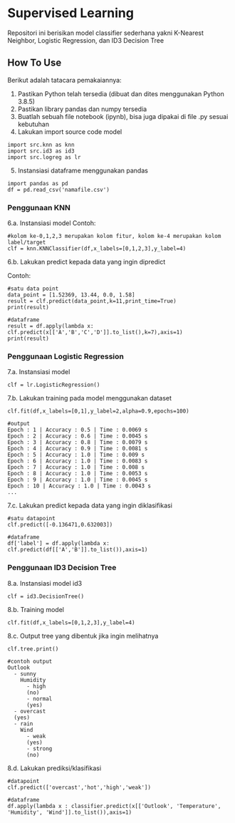 # Supervised Learning
Repositori ini berisikan model classifier sederhana yakni K-Nearest Neighbor, Logistic Regression, dan ID3 Decision Tree

## How To Use
Berikut adalah tatacara pemakaiannya:
1. Pastikan Python telah tersedia (dibuat dan dites menggunakan Python 3.8.5)
2. Pastikan library pandas dan numpy tersedia
3. Buatlah sebuah file notebook (ipynb), bisa juga dipakai di file .py sesuai kebutuhan
4. Lakukan import source code model

```
import src.knn as knn
import src.id3 as id3
import src.logreg as lr
```

5. Instansiasi dataframe menggunakan pandas

```
import pandas as pd
df = pd.read_csv('namafile.csv')
```

### Penggunaan KNN

6.a. Instansiasi model
Contoh:
```
#kolom ke-0,1,2,3 merupakan kolom fitur, kolom ke-4 merupakan kolom label/target
clf = knn.KNNClassifier(df,x_labels=[0,1,2,3],y_label=4)
```

6.b. Lakukan predict kepada data yang ingin dipredict

Contoh:

```
#satu data point
data_point = [1.52369, 13.44, 0.0, 1.58]
result = clf.predict(data_point,k=11,print_time=True)
print(result)

#dataframe
result = df.apply(lambda x: clf.predict(x[['A','B','C','D']].to_list(),k=7),axis=1)
print(result)
```

### Penggunaan Logistic Regression

7.a. Instansiasi model

```
clf = lr.LogisticRegression()
```

7.b. Lakukan training pada model menggunakan dataset

```
clf.fit(df,x_labels=[0,1],y_label=2,alpha=0.9,epochs=100)

#output
Epoch : 1 | Accuracy : 0.5 | Time : 0.0069 s
Epoch : 2 | Accuracy : 0.6 | Time : 0.0045 s
Epoch : 3 | Accuracy : 0.8 | Time : 0.0079 s
Epoch : 4 | Accuracy : 0.9 | Time : 0.0081 s
Epoch : 5 | Accuracy : 1.0 | Time : 0.009 s
Epoch : 6 | Accuracy : 1.0 | Time : 0.0083 s
Epoch : 7 | Accuracy : 1.0 | Time : 0.008 s
Epoch : 8 | Accuracy : 1.0 | Time : 0.0053 s
Epoch : 9 | Accuracy : 1.0 | Time : 0.0045 s
Epoch : 10 | Accuracy : 1.0 | Time : 0.0043 s
...
```

7.c. Lakukan predict kepada data yang ingin diklasifikasi

```
#satu datapoint
clf.predict([-0.136471,0.632003])

#dataframe
df['label'] = df.apply(lambda x: clf.predict(df[['A','B']].to_list()),axis=1)
```

### Penggunaan ID3 Decision Tree

8.a. Instansiasi model id3

```
clf = id3.DecisionTree()
```

8.b. Training model

```
clf.fit(df,x_labels=[0,1,2,3],y_label=4)
```

8.c. Output tree yang dibentuk jika ingin melihatnya

```
clf.tree.print()

#contoh output
Outlook
  - sunny
    Humidity
      - high
      (no)
      - normal
      (yes)
  - overcast
  (yes)
  - rain
    Wind
      - weak
      (yes)
      - strong
      (no)
```

8.d. Lakukan prediksi/klasifikasi

```
#datapoint
clf.predict(['overcast','hot','high','weak'])

#dataframe
df.apply(lambda x : classifier.predict(x[['Outlook', 'Temperature', 'Humidity', 'Wind']].to_list()),axis=1)
```
